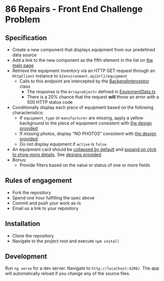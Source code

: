 # 86 Repairs - Front End Challenge Problem

## Specification

* Create a new component that displays equipment from our predefined data source
* Add a link to the new component as the fifth element in the list on [the main page](src/app/home/home.component.html)
* Retrieve the equipment inventory via an HTTP GET request through an `HttpClient` instance to `${environment.apiUrl}/equipment`
    * Calls to this endpoint are intercepted by the [BackendInterceptor](src/app/backend-interceptor/BackendInterceptor.ts) class
        * The response is the `Array<object>` defined in [EquipmentData.ts](src/app/backend-interceptor/EquipmentData.ts)
        * There is a 20% chance that the request **will** throw an error with a 500 HTTP status code
* Conditionally display each piece of equipment based on the following characteristics:
    * If `equipment_type` or `manufacturer` are missing, apply a yellow background to the piece of equipment consistent with [the design provided](design_reference/equipment_expanded_with_warnings.png)
    * If missing photos, display “NO PHOTOS” consistent with [the design provided](design_reference/equipment_expanded_with_warnings.png)
    * Do not display equipment if `active` is `false`
* An equipment card should be [collapsed by default](design_reference/equipment_list_collapsed.png) and [expand on click to show more details](design_reference/equipment_expanded.png). See [designs provided](design_reference/).
* Bonus:
    * Provide filters based on the value or status of one or more fields

## Rules of engagement

* Fork the repository
* Spend one hour fulfilling the spec above
* Commit and push your work as-is
* Email us a link to your repository 

## Installation

* Clone the repository
* Navigate to the project root and execute `npm install`

## Development

Run `ng serve` for a dev server. Navigate to `http://localhost:4200/`. The app will automatically reload if you change any of the source files.

